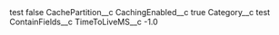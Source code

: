 <?xml version="1.0" encoding="UTF-8"?>
<CustomMetadata xmlns="http://soap.sforce.com/2006/04/metadata" xmlns:xsi="http://www.w3.org/2001/XMLSchema-instance" xmlns:xsd="http://www.w3.org/2001/XMLSchema">
    <label>test</label>
    <protected>false</protected>
    <values>
        <field>CachePartition__c</field>
        <value xsi:nil="true"/>
    </values>
    <values>
        <field>CachingEnabled__c</field>
        <value xsi:type="xsd:boolean">true</value>
    </values>
    <values>
        <field>Category__c</field>
        <value xsi:type="xsd:string">test</value>
    </values>
    <values>
        <field>ContainFields__c</field>
        <value xsi:nil="true"/>
    </values>
    <values>
        <field>TimeToLiveMS__c</field>
        <value xsi:type="xsd:double">-1.0</value>
    </values>
</CustomMetadata>
